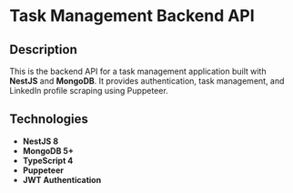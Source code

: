 # Task Management Backend API

## Description

This is the backend API for a task management application built with **NestJS** and **MongoDB**. It provides authentication, task management, and LinkedIn profile scraping using Puppeteer.

## Technologies

- **NestJS 8**
- **MongoDB 5+**
- **TypeScript 4**
- **Puppeteer**
- **JWT Authentication**
